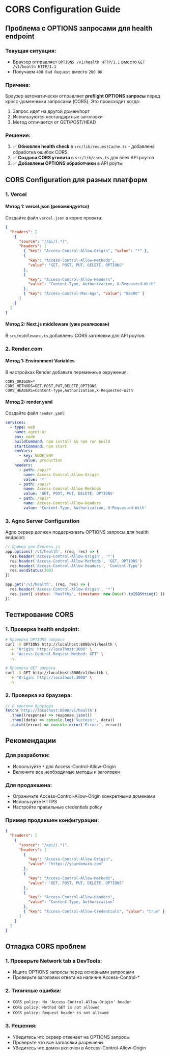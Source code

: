 # CORS Configuration Guide

## Проблема с OPTIONS запросами для health endpoint

### Текущая ситуация:

- Браузер отправляет `OPTIONS /v1/health HTTP/1.1` вместо `GET /v1/health HTTP/1.1`
- Получаем `400 Bad Request` вместо `200 OK`

### Причина:

Браузер автоматически отправляет **preflight OPTIONS запросы** перед кросс-доменными запросами (CORS). Это происходит когда:

1. Запрос идет на другой домен/порт
2. Используются нестандартные заголовки
3. Метод отличается от GET/POST/HEAD

### Решение:

1. ✅ **Обновлен health check** в `src/lib/requestCache.ts` - добавлена обработка ошибок CORS
2. ✅ **Создана CORS утилита** в `src/lib/cors.ts` для всех API роутов
3. ✅ **Добавлены OPTIONS обработчики** в API роуты

## CORS Configuration для разных платформ

### 1. Vercel

#### Метод 1: vercel.json (рекомендуется)

Создайте файл `vercel.json` в корне проекта:

```json
{
  "headers": [
    {
      "source": "/api/(.*)",
      "headers": [
        { "key": "Access-Control-Allow-Origin", "value": "*" },
        {
          "key": "Access-Control-Allow-Methods",
          "value": "GET, POST, PUT, DELETE, OPTIONS"
        },
        {
          "key": "Access-Control-Allow-Headers",
          "value": "Content-Type, Authorization, X-Requested-With"
        },
        { "key": "Access-Control-Max-Age", "value": "86400" }
      ]
    }
  ]
}
```

#### Метод 2: Next.js middleware (уже реализован)

В `src/middleware.ts` добавлены CORS заголовки для API роутов.

### 2. Render.com

#### Метод 1: Environment Variables

В настройках Render добавьте переменные окружения:

```
CORS_ORIGIN=*
CORS_METHODS=GET,POST,PUT,DELETE,OPTIONS
CORS_HEADERS=Content-Type,Authorization,X-Requested-With
```

#### Метод 2: render.yaml

Создайте файл `render.yaml`:

```yaml
services:
  - type: web
    name: agent-ui
    env: node
    buildCommand: npm install && npm run build
    startCommand: npm start
    envVars:
      - key: NODE_ENV
        value: production
    headers:
      - path: /api/*
        name: Access-Control-Allow-Origin
        value: '*'
      - path: /api/*
        name: Access-Control-Allow-Methods
        value: 'GET, POST, PUT, DELETE, OPTIONS'
      - path: /api/*
        name: Access-Control-Allow-Headers
        value: 'Content-Type, Authorization, X-Requested-With'
```

### 3. Agno Server Configuration

Agno сервер должен поддерживать OPTIONS запросы для health endpoint:

```javascript
// Пример для Express.js
app.options('/v1/health', (req, res) => {
  res.header('Access-Control-Allow-Origin', '*')
  res.header('Access-Control-Allow-Methods', 'GET, OPTIONS')
  res.header('Access-Control-Allow-Headers', 'Content-Type')
  res.sendStatus(200)
})

app.get('/v1/health', (req, res) => {
  res.header('Access-Control-Allow-Origin', '*')
  res.json({ status: 'healthy', timestamp: new Date().toISOString() })
})
```

## Тестирование CORS

### 1. Проверка health endpoint:

```bash
# Проверка OPTIONS запроса
curl -X OPTIONS http://localhost:8000/v1/health \
  -H "Origin: http://localhost:3000" \
  -H "Access-Control-Request-Method: GET" \
  -v

# Проверка GET запроса
curl -X GET http://localhost:8000/v1/health \
  -H "Origin: http://localhost:3000" \
  -v
```

### 2. Проверка из браузера:

```javascript
// В консоли браузера
fetch('http://localhost:8000/v1/health')
  .then((response) => response.json())
  .then((data) => console.log('Success:', data))
  .catch((error) => console.error('Error:', error))
```

## Рекомендации

### Для разработки:

- Используйте `*` для Access-Control-Allow-Origin
- Включите все необходимые методы и заголовки

### Для продакшена:

- Ограничьте Access-Control-Allow-Origin конкретными доменами
- Используйте HTTPS
- Настройте правильные credentials policy

### Пример продакшен конфигурации:

```json
{
  "headers": [
    {
      "source": "/api/(.*)",
      "headers": [
        {
          "key": "Access-Control-Allow-Origin",
          "value": "https://yourdomain.com"
        },
        {
          "key": "Access-Control-Allow-Methods",
          "value": "GET, POST, PUT, DELETE, OPTIONS"
        },
        {
          "key": "Access-Control-Allow-Headers",
          "value": "Content-Type, Authorization"
        },
        { "key": "Access-Control-Allow-Credentials", "value": "true" }
      ]
    }
  ]
}
```

## Отладка CORS проблем

### 1. Проверьте Network tab в DevTools:

- Ищите OPTIONS запросы перед основными запросами
- Проверьте заголовки ответа на наличие Access-Control-\*

### 2. Типичные ошибки:

- `CORS policy: No 'Access-Control-Allow-Origin' header`
- `CORS policy: Method GET is not allowed`
- `CORS policy: Request header is not allowed`

### 3. Решения:

- Убедитесь что сервер отвечает на OPTIONS запросы
- Проверьте что все заголовки разрешены
- Убедитесь что домен включен в Access-Control-Allow-Origin
